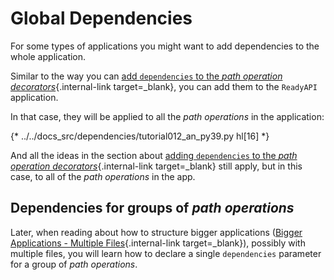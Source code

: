 # Global Dependencies

For some types of applications you might want to add dependencies to the whole application.

Similar to the way you can [add `dependencies` to the *path operation decorators*](dependencies-in-path-operation-decorators.md){.internal-link target=_blank}, you can add them to the `ReadyAPI` application.

In that case, they will be applied to all the *path operations* in the application:

{* ../../docs_src/dependencies/tutorial012_an_py39.py hl[16] *}


And all the ideas in the section about [adding `dependencies` to the *path operation decorators*](dependencies-in-path-operation-decorators.md){.internal-link target=_blank} still apply, but in this case, to all of the *path operations* in the app.

## Dependencies for groups of *path operations*

Later, when reading about how to structure bigger applications ([Bigger Applications - Multiple Files](../../tutorial/bigger-applications.md){.internal-link target=_blank}), possibly with multiple files, you will learn how to declare a single `dependencies` parameter for a group of *path operations*.
